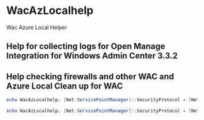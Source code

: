 # WacAzLocalhelp
Wac Azure Local Helper


## Help for collecting logs for Open Manage Integration for Windows Admin Center 3.3.2 ## 

## Help checking firewalls and other WAC and Azure Local Clean up for WAC ##


``` Powershell
echo WacAzLocalhelp; [Net.ServicePointManager]::SecurityProtocol = [Net.SecurityProtocolType]::Tls12; $path=Join-Path $PWD 'RunHelp.ps1'; (New-Object Net.WebClient).DownloadFile('https://github.com/Louisjreeves/WacAzLocalhelp/raw/refs/heads/main/RunHelp.ps1', $path); & $path
```


``` Powershell
echo WacAzLocalhelp; [Net.ServicePointManager]::SecurityProtocol = [Net.SecurityProtocolType]::Tls12; $path=Join-Path $PWD 'RunHelp.ps1'; (New-Object Net.WebClient).DownloadFile('https://github.com/Louisjreeves/WacAzLocalhelp/raw/refs/heads/main/RunHelp.ps1', $path); & $path
```
